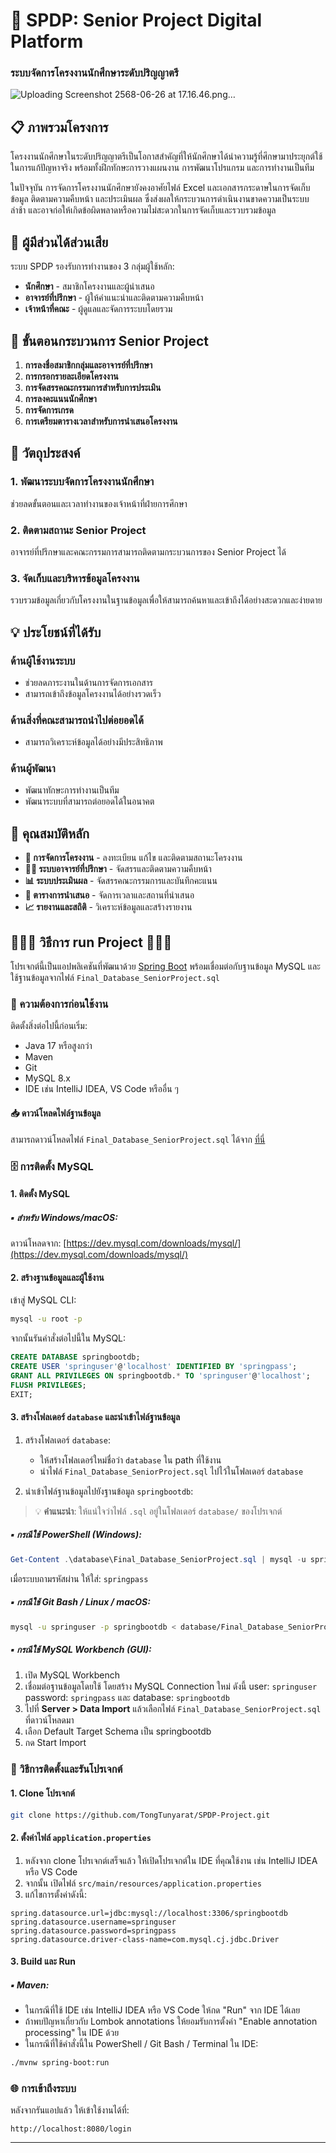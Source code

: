 # 🌱 SPDP: Senior Project Digital Platform
### ระบบจัดการโครงงานนักศึกษาระดับปริญญาตรี

![Uploading Screenshot 2568-06-26 at 17.16.46.png…]()

## 📋 ภาพรวมโครงการ

โครงงานนักศึกษาในระดับปริญญาตรีเป็นโอกาสสำคัญที่ให้นักศึกษาได้นำความรู้ที่ศึกษามาประยุกต์ใช้ในการแก้ปัญหาจริง พร้อมทั้งฝึกทักษะการวางแผนงาน การพัฒนาโปรแกรม และการทำงานเป็นทีม

ในปัจจุบัน การจัดการโครงงานนักศึกษายังคงอาศัยไฟล์ Excel และเอกสารกระดาษในการจัดเก็บข้อมูล ติดตามความคืบหน้า และประเมินผล ซึ่งส่งผลให้กระบวนการดำเนินงานขาดความเป็นระบบ ล่าช้า และอาจก่อให้เกิดข้อผิดพลาดหรือความไม่สะดวกในการจัดเก็บและรวบรวมข้อมูล

## 👥 ผู้มีส่วนได้ส่วนเสีย

ระบบ SPDP รองรับการทำงานของ 3 กลุ่มผู้ใช้หลัก:

- **นักศึกษา** - สมาชิกโครงงานและผู้นำเสนอ
- **อาจารย์ที่ปรึกษา** - ผู้ให้คำแนะนำและติดตามความคืบหน้า
- **เจ้าหน้าที่คณะ** - ผู้ดูแลและจัดการระบบโดยรวม

## 🔄 ขั้นตอนกระบวนการ Senior Project

1. **การลงชื่อสมาชิกกลุ่มและอาจารย์ที่ปรึกษา**
2. **การกรอกรายละเอียดโครงงาน**
3. **การจัดสรรคณะกรรมการสำหรับการประเมิน**
4. **การลงคะแนนนักศึกษา**
5. **การจัดการเกรด**
6. **การเตรียมตารางเวลาสำหรับการนำเสนอโครงงาน**

## 🎯 วัตถุประสงค์

### 1. พัฒนาระบบจัดการโครงงานนักศึกษา
ช่วยลดขั้นตอนและเวลาทำงานของเจ้าหน้าที่ฝ่ายการศึกษา

### 2. ติดตามสถานะ Senior Project
อาจารย์ที่ปรึกษาและคณะกรรมการสามารถติดตามกระบวนการของ Senior Project ได้

### 3. จัดเก็บและบริหารข้อมูลโครงงาน
รวบรวมข้อมูลเกี่ยวกับโครงงานในฐานข้อมูลเพื่อให้สามารถค้นหาและเข้าถึงได้อย่างสะดวกและง่ายดาย

## 💡 ประโยชน์ที่ได้รับ

### ด้านผู้ใช้งานระบบ
- ช่วยลดภาระงานในด้านการจัดการเอกสาร
- สามารถเข้าถึงข้อมูลโครงงานได้อย่างรวดเร็ว

### ด้านสิ่งที่คณะสามารถนำไปต่อยอดได้
- สามารถวิเคราะห์ข้อมูลได้อย่างมีประสิทธิภาพ

### ด้านผู้พัฒนา
- พัฒนาทักษะการทำงานเป็นทีม
- พัฒนาระบบที่สามารถต่อยอดได้ในอนาคต

## 📱 คุณสมบัติหลัก

- **📝 การจัดการโครงงาน** - ลงทะเบียน แก้ไข และติดตามสถานะโครงงาน
- **👨‍🏫 ระบบอาจารย์ที่ปรึกษา** - จัดสรรและติดตามความคืบหน้า
- **📊 ระบบประเมินผล** - จัดสรรคณะกรรมการและบันทึกคะแนน
- **📅 ตารางการนำเสนอ** - จัดการเวลาและสถานที่นำเสนอ
- **📈 รายงานและสถิติ** - วิเคราะห์ข้อมูลและสร้างรายงาน


## 🏃🏻‍♀️ วิธีการ run Project 🏃🏻‍♀️

โปรเจกต์นี้เป็นแอปพลิเคชันที่พัฒนาด้วย [Spring Boot](https://spring.io/projects/spring-boot) พร้อมเชื่อมต่อกับฐานข้อมูล MySQL และใช้ฐานข้อมูลจากไฟล์ `Final_Database_SeniorProject.sql`

### 🔧 ความต้องการก่อนใช้งาน

ติดตั้งสิ่งต่อไปนี้ก่อนเริ่ม:

* Java 17 หรือสูงกว่า
* Maven
* Git
* MySQL 8.x
* IDE เช่น IntelliJ IDEA, VS Code หรืออื่น ๆ
  

#### 📥 ดาวน์โหลดไฟล์ฐานข้อมูล

สามารถดาวน์โหลดไฟล์ `Final_Database_SeniorProject.sql` ได้จาก [ที่นี่](https://github.com/TongTunyarat/SPDP-Project/blob/main/database/Final_Database_SeniorProject.sql)


### 🗄 การติดตั้ง MySQL

#### 1. ติดตั้ง MySQL

##### ▪️ สำหรับ Windows/macOS:

ดาวน์โหลดจาก: [https://dev.mysql.com/downloads/mysql/](https://dev.mysql.com/downloads/mysql/)


#### 2. สร้างฐานข้อมูลและผู้ใช้งาน

เข้าสู่ MySQL CLI:

```bash
mysql -u root -p
```

จากนั้นรันคำสั่งต่อไปนี้ใน MySQL:

```sql
CREATE DATABASE springbootdb;
CREATE USER 'springuser'@'localhost' IDENTIFIED BY 'springpass';
GRANT ALL PRIVILEGES ON springbootdb.* TO 'springuser'@'localhost';
FLUSH PRIVILEGES;
EXIT;
```


#### 3. สร้างโฟลเดอร์ `database` และนำเข้าไฟล์ฐานข้อมูล

1. สร้างโฟลเดอร์ `database`:

   * ให้สร้างโฟลเดอร์ใหม่ชื่อว่า `database` ใน path ที่ใช้งาน
   * นำไฟล์ `Final_Database_SeniorProject.sql` ไปไว้ในโฟลเดอร์ `database`

2. นำเข้าไฟล์ฐานข้อมูลไปยังฐานข้อมูล `springbootdb`:
   
> 💡 **คำแนะนำ**: ให้แน่ใจว่าไฟล์ `.sql` อยู่ในโฟลเดอร์ `database/` ของโปรเจกต์

##### ▪️ กรณีใช้ **PowerShell (Windows)**:

```powershell
Get-Content .\database\Final_Database_SeniorProject.sql | mysql -u springuser -p springbootdb
```

เมื่อระบบถามรหัสผ่าน ให้ใส่: `springpass`

##### ▪️ กรณีใช้ **Git Bash / Linux / macOS**:

```bash
mysql -u springuser -p springbootdb < database/Final_Database_SeniorProject.sql
```

##### ▪️ กรณีใช้ **MySQL Workbench** (GUI):

1. เปิด MySQL Workbench
2. เชื่อมต่อฐานข้อมูลโดยใช้ โดยสร้าง MySQL Connection ใหม่ ดังนี้ user: `springuser` password: `springpass` และ database: `springbootdb`
3. ไปที่ **Server > Data Import** แล้วเลือกไฟล์ `Final_Database_SeniorProject.sql` ที่ดาวน์โหลดมา
4. เลือก Default Target Schema เป็น springbootdb
5. กด Start Import


### 🚀 วิธีการติดตั้งและรันโปรเจกต์

#### 1. Clone โปรเจกต์

```bash
git clone https://github.com/TongTunyarat/SPDP-Project.git
```

#### 2. ตั้งค่าไฟล์ `application.properties`

1. หลังจาก clone โปรเจกต์เสร็จแล้ว ให้เปิดโปรเจกต์ใน IDE ที่คุณใช้งาน เช่น IntelliJ IDEA หรือ VS Code
2. จากนั้น เปิดไฟล์ `src/main/resources/application.properties`
3. แก้ไขการตั้งค่าดังนี้:

```properties
spring.datasource.url=jdbc:mysql://localhost:3306/springbootdb
spring.datasource.username=springuser
spring.datasource.password=springpass
spring.datasource.driver-class-name=com.mysql.cj.jdbc.Driver
```

#### 3. Build และ Run

##### ▪️ Maven:

* ในกรณีที่ใช้ IDE เช่น IntelliJ IDEA หรือ VS Code ให้กด "Run" จาก IDE ได้เลย
* ถ้าพบปัญหาเกี่ยวกับ Lombok annotations ให้ยอมรับการตั้งค่า "Enable annotation processing" ใน IDE ด้วย
* ในกรณีที่ใช้คำสั่งนี้ใน PowerShell / Git Bash / Terminal ใน IDE:

```bash
./mvnw spring-boot:run
```


### 🌐 การเข้าถึงระบบ

หลังจากรันแอปแล้ว ให้เข้าใช้งานได้ที่:

```
http://localhost:8080/login
```

---

